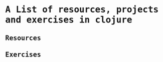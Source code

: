 <samp>
  <h1>A List of resources, projects and exercises in clojure</h1>
  <h2>Resources</h2>
  <h2>Exercises</h2>
</samp>
